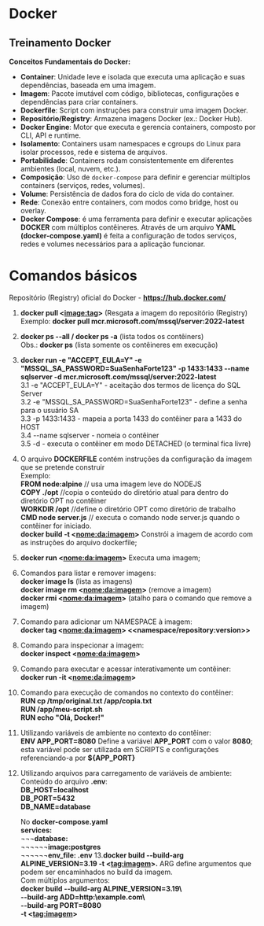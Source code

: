 # Docker
## Treinamento Docker   

**Conceitos Fundamentais do Docker:**

- **Container**: Unidade leve e isolada que executa uma aplicação e suas dependências, baseada em uma imagem.
- **Imagem**: Pacote imutável com código, bibliotecas, configurações e dependências para criar containers.
- **Dockerfile**: Script com instruções para construir uma imagem Docker.
- **Repositório/Registry**: Armazena imagens Docker (ex.: Docker Hub).
- **Docker Engine**: Motor que executa e gerencia containers, composto por CLI, API e runtime.
- **Isolamento**: Containers usam namespaces e cgroups do Linux para isolar processos, rede e sistema de arquivos.
- **Portabilidade**: Containers rodam consistentemente em diferentes ambientes (local, nuvem, etc.).
- **Composição**: Uso de `docker-compose` para definir e gerenciar múltiplos containers (serviços, redes, volumes).
- **Volume**: Persistência de dados fora do ciclo de vida do container.
- **Rede**: Conexão entre containers, com modos como bridge, host ou overlay.
- **Docker Compose**: é uma ferramenta para definir e executar aplicações **DOCKER** com múltiplos contêineres. Através de um arquivo **YAML (docker-compose.yaml)** é feita a configuração de todos serviços, redes e volumes necessários para a aplicação funcionar.  

# Comandos básicos  
Repositório (Registry) oficial do Docker - **https://hub.docker.com/**
1. **docker pull <<image:tag>>**  (Resgata a imagem do repositório (Registry)
Exemplo:     **docker pull mcr.microsoft.com/mssql/server:2022-latest**  
2. **docker ps --all / docker ps -a** (lista todos os contêiners)  
Obs.: **docker ps** (lista somente os contêineres em execução)    
3. **docker run -e "ACCEPT_EULA=Y" -e "MSSQL_SA_PASSWORD=SuaSenhaForte123" -p 1433:1433 --name sqlserver -d mcr.microsoft.com/mssql/server:2022-latest**  
   3.1 -e "ACCEPT_EULA=Y" - aceitação dos termos de licença do SQL Server  
   3.2 -e "MSSQL_SA_PASSWORD=SuaSenhaForte123" - define a senha para o usuário SA  
   3.3 -p 1433:1433 - mapeia a porta 1433 do contêiner para a 1433 do HOST  
   3.4 --name sqlserver - nomeia o contêiner  
   3.5 -d - executa o contêiner em modo DETACHED (o terminal fica livre)
4. O arquivo **DOCKERFILE** contém instruções da configuração da imagem que se pretende construir  
   Exemplo:  
   **FROM node:alpine** // usa uma imagem leve do NODEJS    
   **COPY ./opt** //copia o conteúdo do diretório atual para dentro do diretório OPT no contêiner    
   **WORKDIR /opt** //define o diretório OPT como diretório de trabalho    
   **CMD node server.js** // executa o comando node server.js quando o contêiner for iniciado.  
   **docker build -t <<nome:da:imagem>>**  Constrói a imagem de acordo com as instruções do arquivo dockerfile;
5. **docker run <<nome:da:imagem>>** Executa uma imagem;
6. Comandos para listar e remover imagens:  
   **docker image ls** (lista as imagens)  
   **docker image rm <<nome:da:imagem>>** (remove a imagem)  
   **docker rmi <<nome:da:imagem>>** (atalho para o comando que remove a imagem)
7. Comando para adicionar um NAMESPACE à imagem:  
   **docker tag <<nome:da:imagem>> <<namespace/repository:version>>**
8. Comando para inspecionar a imagem:  
   **docker inspect <<nome:da:imagem>>**
9. Comando para executar e acessar interativamente um contêiner:  
   **docker run -it <<nome:da:imagem>>**
10. Comando para execução de comandos no contexto do contêiner:  
    **RUN cp /tmp/original.txt /app/copia.txt**  
    **RUN /app/meu-script.sh**  
    **RUN echo "Olá, Docker!"**  
11. Utilizando variáveis de ambiente no contexto do contêiner:  
    **ENV APP_PORT=8080** Define a variável **APP_PORT** com o valor **8080**; esta variável pode ser utilizada em SCRIPTS e configurações referenciando-a por **${APP_PORT}**
12. Utilizando arquivos para carregamento de variáveis de ambiente:  
    Conteúdo do arquivo **.env**:    
    **DB_HOST=localhost**  
    **DB_PORT=5432**  
    **DB_NAME=database**    

    No **docker-compose.yaml**  
    **services:**  
    ¬¬¬**database:**      
    ¬¬¬¬¬¬**image:postgres**    
    ¬¬¬¬¬¬**env_file: .env**
13.**docker build --build-arg ALPINE_VERSION=3.19 -t <<tag:imagem>>.** ARG define argumentos que podem ser encaminhados no build da imagem.  
    Com múltiplos argumentos:  
    **docker build --build-arg ALPINE_VERSION=3.19\  
    --build-arg ADD=http:\\example.com\  
    --build-arg PORT=8080  
    -t <<tag:imagem>>**      
          
             
    

 



 
